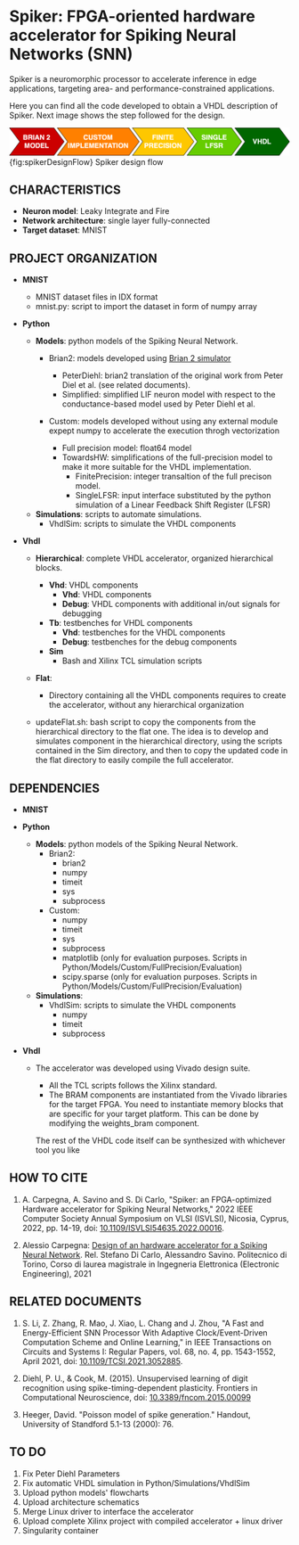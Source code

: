 # Spiker: FPGA-oriented hardware accelerator for Spiking Neural Networks (SNN)
Spiker is a neuromorphic processor to accelerate inference in edge applications, targeting area- and performance-constrained applications.

Here you can find all the code developed to obtain a VHDL description of Spiker. Next image shows the step followed for the design.

![DesignFlow](Doc/Figures/designFlow.png){fig:spikerDesignFlow}
Spiker design flow

## CHARACTERISTICS
* __Neuron model__: Leaky Integrate and Fire
* __Network architecture__: single layer fully-connected
* __Target dataset__: MNIST

## PROJECT ORGANIZATION
* __MNIST__
	* MNIST dataset files in IDX format
	* mnist.py: script to import the dataset in form of numpy array

* __Python__
	* __Models__: python models of the Spiking Neural Network.
		* Brian2: models developed using [Brian 2 simulator](https://brian2.readthedocs.io/en/stable/)
			* PeterDiehl: brian2 translation of the original work from Peter Diel et al. (see related documents).
			* Simplified: simplified LIF neuron model with respect to the conductance-based model used by Peter Diehl et al.

		* Custom: models developed without using any external module expept numpy to accelerate the execution throgh vectorization
			* Full precision model: float64 model
			* TowardsHW: simplifications of the full-precision model to make it more suitable for the VHDL implementation.
				* FinitePrecision: integer transaltion of the full precison model.
				* SingleLFSR: input interface substituted by the python simulation of a Linear Feedback Shift Register (LFSR)
	* __Simulations__: scripts to automate simulations.
		* VhdlSim: scripts to simulate the VHDL components

* __Vhdl__
	* __Hierarchical__: complete VHDL accelerator, organized hierarchical blocks.
		* __Vhd__: VHDL components
			* __Vhd__: VHDL components
			* __Debug__: VHDL components with additional in/out signals for debugging
		* __Tb__: testbenches for VHDL components
			* __Vhd__: testbenches for the VHDL components
			* __Debug__: testbenches for the debug components
		* __Sim__
			* Bash and Xilinx TCL simulation scripts
	* __Flat__: 
		* Directory containing all the VHDL components requires to create the accelerator, without any hierarchical organization
	
	* updateFlat.sh: bash script to copy the components from the hierarchical directory to the flat one. The idea is to develop and simulates component in the hierarchical directory, using the scripts contained in the Sim directory, and then to copy the updated code in the flat directory to easily compile the full accelerator.


## DEPENDENCIES
* __MNIST__

* __Python__
	* __Models__: python models of the Spiking Neural Network.
		* Brian2: 
			* brian2
			* numpy
			* timeit
			* sys
			* subprocess
		* Custom:
			* numpy
			* timeit
			* sys
			* subprocess
			* matplotlib (only for evaluation purposes. Scripts in Python/Models/Custom/FullPrecision/Evaluation)
			* scipy.sparse (only for evaluation purposes. Scripts in Python/Models/Custom/FullPrecision/Evaluation)
	* __Simulations__:
		* VhdlSim: scripts to simulate the VHDL components
			* numpy
			* timeit
			* subprocess
			

* __Vhdl__
	* The accelerator was developed using Vivado design suite. 
		* All the TCL scripts follows the Xilinx standard. 
		* The BRAM components are instantiated from the Vivado libraries for the target FPGA. You need to instantiate memory blocks that are specific for your target platform. This can be done by modifying the weights_bram component.

	  The rest of the VHDL code itself can be synthesized with whichever tool you like



## HOW TO CITE
1. A. Carpegna, A. Savino and S. Di Carlo, "Spiker: an FPGA-optimized Hardware accelerator for Spiking Neural Networks," 2022 IEEE Computer Society Annual Symposium on VLSI (ISVLSI), Nicosia, Cyprus, 2022, pp. 14-19, doi: [10.1109/ISVLSI54635.2022.00016](https://doi.org/10.1109/ISVLSI54635.2022.00016).

2. Alessio Carpegna: [Design of an hardware accelerator for a Spiking Neural Network](https://webthesis.biblio.polito.it/20606/).  Rel. Stefano Di Carlo, Alessandro Savino. Politecnico di Torino, Corso di laurea magistrale in Ingegneria Elettronica (Electronic Engineering), 2021 



## RELATED DOCUMENTS
1. S. Li, Z. Zhang, R. Mao, J. Xiao, L. Chang and J. Zhou, "A Fast and Energy-Efficient SNN Processor With Adaptive Clock/Event-Driven Computation Scheme and Online Learning," in IEEE Transactions on Circuits and Systems I: Regular Papers, vol. 68, no. 4, pp. 1543-1552, April 2021, doi: [10.1109/TCSI.2021.3052885](https://doi.org/10.1109/TCSI.2021.3052885).

2. Diehl, P. U., & Cook, M. (2015). Unsupervised learning of digit recognition using spike-timing-dependent plasticity. Frontiers in Computational Neuroscience, doi: [10.3389/fncom.2015.00099](https://doi.org/10.3389/fncom.2015.00099) 

3. Heeger, David. "Poisson model of spike generation." Handout, University of Standford 5.1-13 (2000): 76.



## TO DO
1. Fix Peter Diehl Parameters
2. Fix automatic VHDL simulation in Python/Simulations/VhdlSim
3. Upload python models' flowcharts
4. Upload architecture schematics
5. Merge Linux driver to interface the accelerator
6. Upload complete Xilinx project with compiled accelerator + linux driver
7. Singularity container
